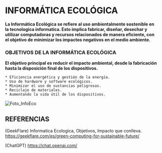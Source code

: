 # INFORMÁTICA ECOLÓGICA

**La Informática Ecológica se refiere al uso ambientalmente sostenible en la tecnologica informatica. Esto implica fabricar, diseñar, desechar y utilizar computadoras y recursos relacionados de manera eficiente, con el objetivo de minimizar los impactos negativos en el medio ambiente.**

### OBJETIVOS DE LA INFORMÁTICA ECOLÓGICA
**El objetivo principal es reducir el impacto ambiental, desde la fabricación hasta la disposición final de los dispositivos.**

    * Eficiencia energética y gestión de la energía.
    * Uso de hardware y software ecológicos.
    * Minimizar el uso de sustancias peligrosas.
    * Reciclaje de materiales.
    * Aumentando la vida útil de los dispositivos.

![Foto_InfoEco](https://geekflare.com/wp-content/uploads/2021/08/greencloudcomputing-1.png)






## REFERENCIAS

(GeekFlare) Informatica Ecologica, Objetivos, Impacto que conlleva. https://geekflare.com/es/green-computing-for-sustainable-future/

(ChatGPT) https://chat.openai.com/